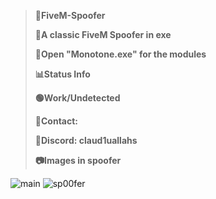 >**👑FiveM-Spoofer**
>
>**🎯A classic FiveM Spoofer in exe**
>
>**🔩Open "Monotone.exe" for the modules**
>
>**📊Status Info**
>
>**🟢Work/Undetected**
>
>**📎Contact:**
>
>**📩Discord: claud1uallahs**
>
>**📷Images in spoofer**

![main](https://github.com/Claudiu7888/fivemspoofer/assets/102300524/03aaf9c1-aa43-4442-8b13-98a9f498d5c1)
![sp00fer](https://github.com/Claudiu7888/fivemspoofer/assets/102300524/768e0022-7164-43b5-bee8-4876ec6e7e82)

